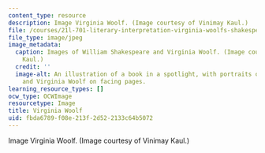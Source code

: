 ```yaml
---
content_type: resource
description: Image Virginia Woolf. (Image courtesy of Vinimay Kaul.)
file: /courses/21l-701-literary-interpretation-virginia-woolfs-shakespeare-spring-2001/fbda6789f08e213f2d522133c64b5072_21l-701s01-th.jpg
file_type: image/jpeg
image_metadata:
  caption: Images of William Shakespeare and Virginia Woolf. (Image courtesy of Vinimay
    Kaul.)
  credit: ''
  image-alt: An illustration of a book in a spotlight, with portraits of William Shakespeare
    and Virginia Woolf on facing pages.
learning_resource_types: []
ocw_type: OCWImage
resourcetype: Image
title: Virginia Woolf
uid: fbda6789-f08e-213f-2d52-2133c64b5072
---
```

Image Virginia Woolf. (Image courtesy of Vinimay Kaul.)

